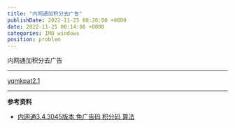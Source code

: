 ```yaml
---
title: "内网通加积分去广告"
publishDate: 2022-11-25 00:26:00 +0800
date: 2022-11-25 00:14:08 +0800
categories: IMO windows
position: problem
---
```


内网通加积分去广告

---

<div id="toc"></div>

<a href="/static/posts/2022/内网通3.4.3055版本免广告码积分码算法.7z" target="_blank">yqmkpat2.1</a>

---

**参考资料**

- [内网通3.4.3045版本 免广告码 积分码 算法](https://blog.csdn.net/kristoff891/article/details/119653743)

